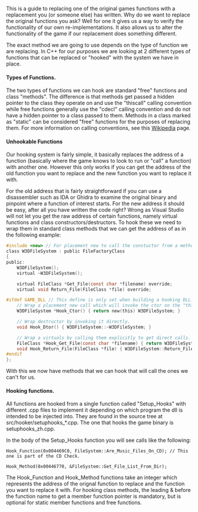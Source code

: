 This is a guide to replacing one of the original games functions with a replacement you (or someone else) has written. Why do we want to replace the original functions you ask? Well for one it gives us a way to verify the functionality of our own re-implementations. It also allows us to alter the functionality of the game if our replacement does something different.

The exact method we are going to use depends on the type of function we are replacing. In C++ for our purposes we are looking at 2 different types of functions that can be replaced or "hooked" with the system we have in place.

#### Types of Functions.
The two types of functions we can hook are standard "free" functions and class "methods". The difference is that methods get passed a hidden pointer to the class they operate on and use the "thiscall" calling convention while free functions generally use the "cdecl" calling convention and do not have a hidden pointer to a class passed to them. Methods in a class marked as "static" can be considered "free" functions for the purposes of replacing them. For more information on calling conventions, see this [Wikipedia](https://en.wikipedia.org/wiki/X86_calling_conventions) page.

#### Unhookable Functions
Our hooking system is fairly simple, it basically replaces the address of a function (basically where the game knows to look to run or "call" a function) with another one. However this only works if you can get the address of the old function you want to replace and the new function you want to replace it with.

For the old address that is fairly straightforward if you can use a disassembler such as IDA or Ghidra to examine the original binary and pinpoint where a function of interest starts. For the new address it should be easy, after all you have written the code right? Wrong as Visual Studio will not let you get the raw address of certain functions, namely virtual functions and class constructors/destructors. To hook these we need to wrap them in standard class methods that we can get the address of as in the following example:

```C
#include <new> // For placement new to call the constuctor from a method.
class W3DFileSystem : public FileFactoryClass
{
public:
    W3DFileSystem();
    virtual ~W3DFileSystem();

    virtual FileClass *Get_File(const char *filename) override;
    virtual void Return_File(FileClass *file) override;

#ifdef GAME_DLL // This define is only set when building a hooking DLL.
    // Wrap a placement new call which will invoke the ctor on the "this" pointer
    W3DFileSystem *Hook_Ctor() { return new(this) W3DFileSystem; }

    // Wrap destructor by invoking it directly.
    void Hook_Dtor() { W3DFileSystem::~W3DFileSystem; }

    // Wrap a virtuals by calling them explicitly to get direct calls.
    FileClass *Hook_Get_File(const char *filename) { return W3DFileSystem::Get_File(filename); }
    void Hook_Return_File(FileClass *file) { W3DFileSystem::Return_File(file); }
#endif
};
```

With this we now have methods that we can hook that will call the ones we can't for us.

#### Hooking functions.
All functions are hooked from a single function called "Setup_Hooks" with different .cpp files to implement it depending on which program the dll is intended to be injected into. They are found in the source tree at src/hooker/setuphooks_*.cpp. The one that hooks the game binary is setuphooks_zh.cpp.

In the body of the Setup_Hooks function you will see calls like the following:
```
Hook_Function(0x004469C0, FileSystem::Are_Music_Files_On_CD); // This one is part of the CD Check.

Hook_Method(0x00446770, &FileSystem::Get_File_List_From_Dir);
```

The Hook_Function and Hook_Method functions take an integer which represents the address of the orignal function to replace and the function you want to replace it with. For hooking class methods, the leading & before the function name to get a member function pointer is mandatory, but is optional for static member functions and free functions.
